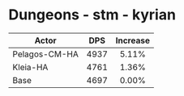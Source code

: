 # Dungeons - stm - kyrian
| Actor | DPS | Increase |
|---|:---:|:---:|
|Pelagos-CM-HA|4937|5.11%|
|Kleia-HA|4761|1.36%|
|Base|4697|0.00%|
